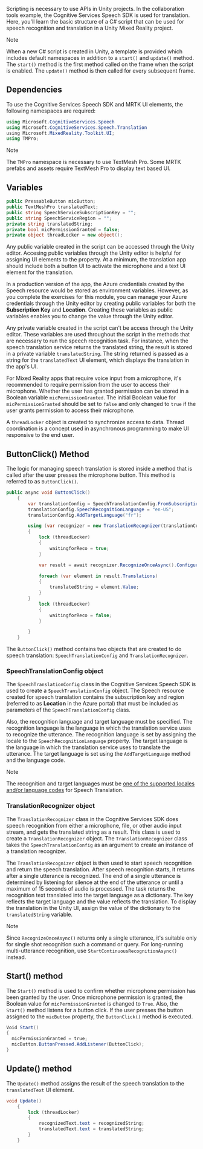 Scripting is necessary to use APIs in Unity projects. In the collaboration tools example, the Cognitive Services Speech SDK is used for translation. Here, you'll learn the basic structure of a C# script that can be used for speech recognition and translation in a Unity Mixed Reality project.

> [!NOTE]
> When a new C# script is created in Unity, a template is provided which includes default namespaces in addition to a `start()` and `update()` method. The `start()` method is the first method called on the frame when the script is enabled.  The `update()` method is then called for every subsequent frame.

## Dependencies

To use the Cognitive Services Speech SDK and MRTK UI elements, the following namespaces are required:

```csharp
using Microsoft.CognitiveServices.Speech
using Microsoft.CognitiveServices.Speech.Translation
using Microsoft.MixedReality.Toolkit.UI;
using TMPro;
```

> [!NOTE]
> The `TMPro` namespace is necessary to use TextMesh Pro. Some MRTK prefabs and assets require TextMesh Pro to display text based UI.

## Variables

```csharp
public PressableButton micButton;
public TextMeshPro translatedText;
public string SpeechServiceSubscriptionKey = "";
public string SpeechServiceRegion = "";
private string translatedString;
private bool micPermissionGranted = false;
private object threadLocker = new object();
```

Any public variable created in the script can be accessed through the Unity editor. Accesing public variables through the Unity editor is helpful for assigning UI elements to the property. At a minimum, the translation app should include both a button UI to activate the microphone and a text UI element for the translation.

In a production version of the app, the Azure credentials created by the Speech resource would be stored as environment variables. However, as you complete the exercises for this module, you can manage your Azure credentials through the Unity editor by creating public variables for both the **Subscription Key** and **Location**. Creating these variables as public variables enables you to change the value through the Unity editor.

Any private variable created in the script can't be access through the Unity editor. These variables are used throughout the script in the methods that are necessary to run the speech recognition task. For instance, when the speech translation service returns the translated string, the result is stored in a private variable `translatedString`. The string returned is passed as a string for the `translatedText` UI element, which displays the translation in the app's UI.

For Mixed Reality apps that require voice input from a microphone, it's recommended to require permission from the user to access their microphone. Whether the user has granted permission can be stored in a Boolean variable `micPermissionGranted`. The initial Boolean value for `micPermissionGranted` should be set to `false` and only changed to `true` if the user grants permission to access their microphone.

A `threadLocker` object is created to synchronize access to data. Thread coordination is a concept used in asynchronous programming to make UI responsive to the end user.

## ButtonClick() Method

The logic for managing speech translation is stored inside a method that is called after the user presses the microphone button. This method is referred to as `ButtonClick()`. 

```csharp
public async void ButtonClick()
    {
        var translationConfig = SpeechTranslationConfig.FromSubscription(SpeechServiceSubscriptionKey, SpeechServiceRegion);
        translationConfig.SpeechRecognitionLanguage = "en-US";
        translationConfig.AddTargetLanguage("fr");

        using (var recognizer = new TranslationRecognizer(translationConfig))
        {
            lock (threadLocker)
            {
                waitingforReco = true;
            }

            var result = await recognizer.RecognizeOnceAsync().ConfigureAwait(false);

            foreach (var element in result.Translations)
            {
                translatedString = element.Value;
            }
        }
            lock (threadLocker)
            {
                waitingforReco = false;
            }

        }
    }
```

The `ButtonClick()` method contains two objects that are created to do speech translation: `SpeechTranslationConfig` and `TranslationRecognizer`.

### SpeechTranslationConfig object

The `SpeechTranslationConfig` class in the Cognitive Services Speech SDK is used to create a `SpeechTranslationConfig` object. The Speech resource created for speech translation contains the subscription key and region (referred to as **Location** in the Azure portal) that must be included as parameters of the `SpeechTranslationConfig` class.  


Also, the recognition language and target language must be specified. The recognition language is the language in which the translation service uses to recognize the utterance. The recognition language is set by assigning the locale to the `SpeechRecognitionLanguage` property. The target language is the language in which the translation service uses to translate the utterance. The target language is set using the `AddTargetLanguage` method and the language code.

> [!NOTE]
> The recognition and target languages must be [one of the supported locales and/or language codes](https://aka.ms/speech/sttt-languages?azure-portal=true) for Speech Translation.

### TranslationRecognizer object

The `TranslationRecognizer` class in the Cognitive Services SDK does speech recognition from either a microphone, file, or other audio input stream, and gets the translated string as a result. This class is used to create a `TranslationRecognizer` object. The `TranslationRecognizer` class takes the `SpeechTranslationConfig` as an argument to create an instance of a translation recognizer.

The `TranslationRecognizer` object is then used to start speech recognition and return the speech translation. After speech recognition starts, it returns after a single utterance is recognized. The end of a single utterance is determined by listening for silence at the end of the utterance or until a maximum of 15 seconds of audio is processed. The task returns the recognition text translated into the target language as a dictionary. The key reflects the target language and the value reflects the translation. To display the translation in the Unity UI, assign the value of the dictionary to the `translatedString` variable.


> [!NOTE]
> Since `RecognizeOnceAsync()` returns only a single utterance, it's suitable only for single shot recognition such a command or query. For long-running multi-utterance recognition, use `StartContinuousRecognitionAsync()` instead.

## Start() method

The `Start()` method is used to confirm whether microphone permission has been granted by the user. Once microphone permission is granted, the Boolean value for `micPermissionGranted` is changed to `True`. Also, the `Start()` method listens for a button click. If the user presses the button assigned to the `micButton` property, the `ButtonClick()` method is executed.

```csharp
Void Start()
{
  micPermissionGranted = true;
  micButton.ButtonPressed.AddListener(ButtonClick);
}
```

## Update() method

The `Update()` method assigns the result of the speech translation to the `translatedText` UI element.

```csharp
void Update()
    {
        lock (threadLocker)
        {
            recognizedText.text = recognizedString;
            translatedText.text = translatedString;
        }
    }
```
